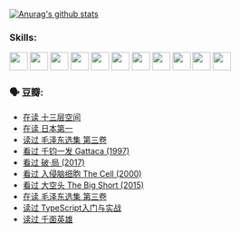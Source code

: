 
[![Anurag's github stats](https://github-readme-stats.vercel.app/api?username=w940853815)](https://github.com/anuraghazra/github-readme-stats)

### Skills:

<code><img height="32" src="https://cdn.jsdelivr.net/npm/simple-icons@v5/icons/python.svg"></code>
<code><img height="32" src="https://cdn.jsdelivr.net/npm/simple-icons@v5/icons/javascript.svg"></code>
<code><img height="32" src="https://cdn.jsdelivr.net/npm/simple-icons@v5/icons/django.svg"></code>
<code><img height="32" src="https://cdn.jsdelivr.net/npm/simple-icons@v5/icons/flask.svg"></code>
<code><img height="32" src="https://cdn.jsdelivr.net/npm/simple-icons@v5/icons/vuetify.svg"></code>
<code><img height="32" src="https://cdn.jsdelivr.net/npm/simple-icons@v5/icons/git.svg"></code>
<code><img height="32" src="https://cdn.jsdelivr.net/npm/simple-icons@v5/icons/docker.svg"></code>
<code><img height="32" src="https://cdn.jsdelivr.net/npm/simple-icons@v5/icons/postgresql.svg"></code>
<code><img height="32" src="https://cdn.jsdelivr.net/npm/simple-icons@v5/icons/elasticsearch.svg"></code>
<code><img height="32" src="https://cdn.jsdelivr.net/npm/simple-icons@v5/icons/macos.svg"></code>
<code><img height="32" src="https://cdn.jsdelivr.net/npm/simple-icons@v5/icons/linux.svg"></code>

### 🗣 豆瓣:

<!-- DOUBAN-ACTIVITIES:START -->
- [在读 十三层空间](https://www.douban.com/people/136069238/status/3695060207/?_i=40290564)
- [在读 日本第一](https://www.douban.com/people/136069238/status/3694074189/?_i=40290564)
- [读过 毛泽东选集 第三卷](https://www.douban.com/people/136069238/status/3693765677/?_i=40290564)
- [看过 千钧一发 Gattaca‎ (1997)](https://www.douban.com/people/136069238/status/3693596409/?_i=40290564)
- [看过 破·局‎ (2017)](https://www.douban.com/people/136069238/status/3692455583/?_i=40290564)
- [看过 入侵脑细胞 The Cell‎ (2000)](https://www.douban.com/people/136069238/status/3685689445/?_i=40290564)
- [看过 大空头 The Big Short‎ (2015)](https://www.douban.com/people/136069238/status/3684552601/?_i=40290564)
- [在读 毛泽东选集 第三卷](https://www.douban.com/people/136069238/status/3684195205/?_i=40290564)
- [读过 TypeScript入门与实战](https://www.douban.com/people/136069238/status/3684185937/?_i=40290564)
- [读过 千面英雄](https://www.douban.com/people/136069238/status/3684185774/?_i=40290564)
<!-- DOUBAN-ACTIVITIES:END -->
<!--
**w940853815/w940853815** is a ✨ _special_ ✨ repository because its `README.md` (this file) appears on your GitHub profile.

Here are some ideas to get you started:

- 🔭 I’m currently working on ...
- 🌱 I’m currently learning ...
- 👯 I’m looking to collaborate on ...
- 🤔 I’m looking for help with ...
- 💬 Ask me about ...
- 📫 How to reach me: ...
- 😄 Pronouns: ...
- ⚡ Fun fact: ...
-->

